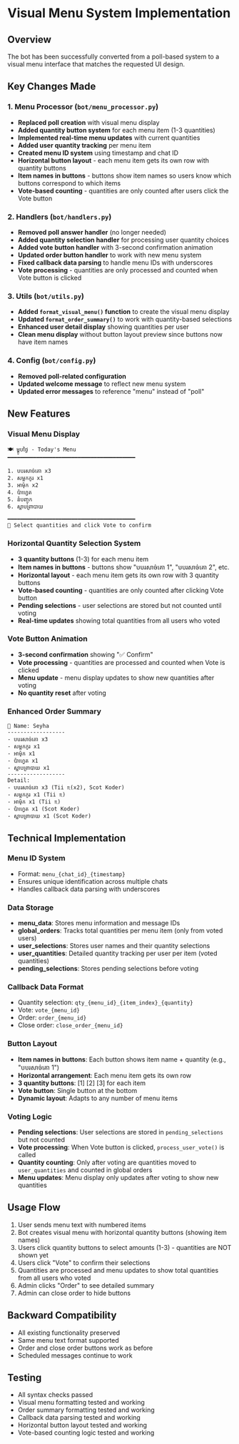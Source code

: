 # Visual Menu System Implementation

## Overview
The bot has been successfully converted from a poll-based system to a visual menu interface that matches the requested UI design.

## Key Changes Made

### 1. Menu Processor (`bot/menu_processor.py`)
- **Replaced poll creation** with visual menu display
- **Added quantity button system** for each menu item (1-3 quantities)
- **Implemented real-time menu updates** with current quantities
- **Added user quantity tracking** per menu item
- **Created menu ID system** using timestamp and chat ID
- **Horizontal button layout** - each menu item gets its own row with quantity buttons
- **Item names in buttons** - buttons show item names so users know which buttons correspond to which items
- **Vote-based counting** - quantities are only counted after users click the Vote button

### 2. Handlers (`bot/handlers.py`)
- **Removed poll answer handler** (no longer needed)
- **Added quantity selection handler** for processing user quantity choices
- **Added vote button handler** with 3-second confirmation animation
- **Updated order button handler** to work with new menu system
- **Fixed callback data parsing** to handle menu IDs with underscores
- **Vote processing** - quantities are only processed and counted when Vote button is clicked

### 3. Utils (`bot/utils.py`)
- **Added `format_visual_menu()` function** to create the visual menu display
- **Updated `format_order_summary()`** to work with quantity-based selections
- **Enhanced user detail display** showing quantities per user
- **Clean menu display** without button layout preview since buttons now have item names

### 4. Config (`bot/config.py`)
- **Removed poll-related configuration**
- **Updated welcome message** to reflect new menu system
- **Updated error messages** to reference "menu" instead of "poll"

## New Features

### Visual Menu Display
```
🍽️ ម្ហូបថ្ងៃ - Today's Menu
━━━━━━━━━━━━━━━━━━━━━━━━━━━━━━━━━━━━━━━━

1. បបរសាច់គោ x3
2. សម្លកកូរ x1
3. អាម៉ុក x2
4. ប៉ាហ្វេត
5. នំបញ្ចុក
6. ស្លាបព្រាបាយ

━━━━━━━━━━━━━━━━━━━━━━━━━━━━━━━━━━━━━━━━
📝 Select quantities and click Vote to confirm
```

### Horizontal Quantity Selection System
- **3 quantity buttons** (1-3) for each menu item
- **Item names in buttons** - buttons show "បបរសាច់គោ 1", "បបរសាច់គោ 2", etc.
- **Horizontal layout** - each menu item gets its own row with 3 quantity buttons
- **Vote-based counting** - quantities are only counted after clicking Vote button
- **Pending selections** - user selections are stored but not counted until voting
- **Real-time updates** showing total quantities from all users who voted

### Vote Button Animation
- **3-second confirmation** showing "✅ Confirm"
- **Vote processing** - quantities are processed and counted when Vote is clicked
- **Menu update** - menu display updates to show new quantities after voting
- **No quantity reset** after voting

### Enhanced Order Summary
```
🛒 Name: Seyha
------------------
- បបរសាច់គោ x3
- សម្លកកូរ x1
- អាម៉ុក x1
- ប៉ាហ្វេត x1
- ស្លាបព្រាបាយ x1
------------------
Detail:
- បបរសាច់គោ x3 (Tii ♏️(x2), Scot Koder)
- សម្លកកូរ x1 (Tii ♏️)
- អាម៉ុក x1 (Tii ♏️)
- ប៉ាហ្វេត x1 (Scot Koder)
- ស្លាបព្រាបាយ x1 (Scot Koder)
```

## Technical Implementation

### Menu ID System
- Format: `menu_{chat_id}_{timestamp}`
- Ensures unique identification across multiple chats
- Handles callback data parsing with underscores

### Data Storage
- **menu_data**: Stores menu information and message IDs
- **global_orders**: Tracks total quantities per menu item (only from voted users)
- **user_selections**: Stores user names and their quantity selections
- **user_quantities**: Detailed quantity tracking per user per item (voted quantities)
- **pending_selections**: Stores pending selections before voting

### Callback Data Format
- Quantity selection: `qty_{menu_id}_{item_index}_{quantity}`
- Vote: `vote_{menu_id}`
- Order: `order_{menu_id}`
- Close order: `close_order_{menu_id}`

### Button Layout
- **Item names in buttons**: Each button shows item name + quantity (e.g., "បបរសាច់គោ 1")
- **Horizontal arrangement**: Each menu item gets its own row
- **3 quantity buttons**: [1] [2] [3] for each item
- **Vote button**: Single button at the bottom
- **Dynamic layout**: Adapts to any number of menu items

### Voting Logic
- **Pending selections**: User selections are stored in `pending_selections` but not counted
- **Vote processing**: When Vote button is clicked, `process_user_vote()` is called
- **Quantity counting**: Only after voting are quantities moved to `user_quantities` and counted in global orders
- **Menu updates**: Menu display only updates after voting to show new quantities

## Usage Flow
1. User sends menu text with numbered items
2. Bot creates visual menu with horizontal quantity buttons (showing item names)
3. Users click quantity buttons to select amounts (1-3) - quantities are NOT shown yet
4. Users click "Vote" to confirm their selections
5. Quantities are processed and menu updates to show total quantities from all users who voted
6. Admin clicks "Order" to see detailed summary
7. Admin can close order to hide buttons

## Backward Compatibility
- All existing functionality preserved
- Same menu text format supported
- Order and close order buttons work as before
- Scheduled messages continue to work

## Testing
- All syntax checks passed
- Visual menu formatting tested and working
- Order summary formatting tested and working
- Callback data parsing tested and working
- Horizontal button layout tested and working
- Vote-based counting logic tested and working 